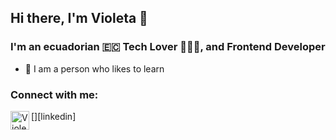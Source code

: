 
## Hi there, I'm Violeta 👋

### I'm an ecuadorian 🇪🇨 Tech Lover 👨🏻‍💻, and Frontend Developer 

- 💭 I am a person who likes to learn

### Connect with me:

[<img align="left" alt="Violeta Maldonado | LinkedIn" width="30px" src="https://brandeps.com/icon-download/L/Linkedin-icon-vector-02.svg" />][linkedin]
<br />
